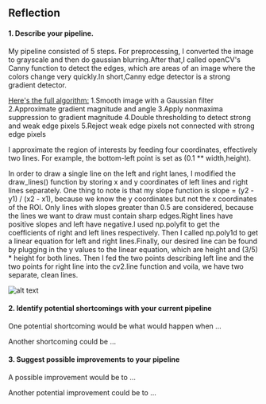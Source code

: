 ## Reflection

#### 1. Describe your pipeline.

My pipeline consisted of 5 steps. For preprocessing, I converted the image to grayscale and then do gaussian blurring.After that,I called openCV's Canny function to detect the edges, which are areas of an image where the colors change very quickly.In short,Canny edge detector is a strong gradient detector. 

[Here's the full algorithm:](https://web.stanford.edu/class/ee368/Handouts/Lectures/2014_Spring/Combined_Slides/11-Edge-Detection-Combined.pdf)
1.Smooth image with a Gaussian filter
2.Approximate gradient magnitude and angle
3.Apply nonmaxima suppression to gradient magnitude
4.Double thresholding to detect strong and weak edge pixels
5.Reject weak edge pixels not connected with strong edge pixels

I approximate the region of interests by feeding four coordinates, effectively two lines. For example, the bottom-left point is set as (0.1 ** width,height).


In order to draw a single line on the left and right lanes, I modified the draw_lines() function by storing x and y coordinates of left lines and right lines separately. One thing to note is that my slope function is  slope = (y2 - y1) / (x2 - x1), because we know the y coordinates but not the x coordinates of the ROI. Only lines with slopes greater than 0.5 are considered, because the lines we want to draw must contain sharp edges.Right lines have positive slopes and left have negative.I used np.polyfit to get the coefficients of right and left lines respectively. Then I called np.poly1d to get a linear equation for left and right lines.Finally, our desired line can be found by plugging in the y values to the linear equation, which are height and (3/5) * height for both lines. Then I fed the two points describing left line and the two points for right line into the cv2.line function and voila, we have two separate, clean lines.



![alt text](https://github.com/okdolly/Lane-Lines-Detection/blob/master/test_images_output/labeled_solidYellowCurve.jpg)


#### 2. Identify potential shortcomings with your current pipeline


One potential shortcoming would be what would happen when ... 

Another shortcoming could be ...


#### 3. Suggest possible improvements to your pipeline

A possible improvement would be to ...

Another potential improvement could be to ...
